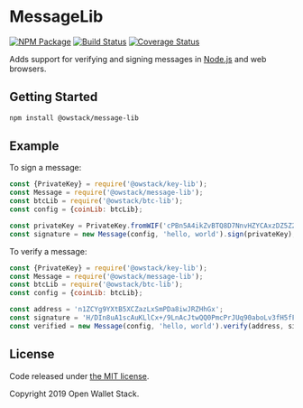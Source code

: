 MessageLib
=======

[![NPM Package](https://img.shields.io/npm/v/@owstack/message-lib.svg?style=flat-square)](https://www.npmjs.org/package/@owstack/message-lib)
[![Build Status](https://img.shields.io/travis/com/owstack/message-lib.svg?branch=master&style=flat-square)](https://travis-ci.com/owstack/message-lib)
[![Coverage Status](https://img.shields.io/coveralls/owstack/message-lib.svg?style=flat-square)](https://coveralls.io/r/owstack/message-lib)

Adds support for verifying and signing messages in [Node.js](http://nodejs.org/) and web browsers.

## Getting Started

```sh
npm install @owstack/message-lib
```

## Example
To sign a message:

```javascript
const {PrivateKey} = require('@owstack/key-lib');
const Message = require('@owstack/message-lib');
const btcLib = require('@owstack/btc-lib');
const config = {coinLib: btcLib};

const privateKey = PrivateKey.fromWIF('cPBn5A4ikZvBTQ8D7NnvHZYCAxzDZ5Z2TSGW2LkyPiLxqYaJPBW4');
const signature = new Message(config, 'hello, world').sign(privateKey);
```

To verify a message:

```javascript
const {PrivateKey} = require('@owstack/key-lib');
const Message = require('@owstack/message-lib');
const btcLib = require('@owstack/btc-lib');
const config = {coinLib: btcLib};

const address = 'n1ZCYg9YXtB5XCZazLxSmPDa8iwJRZHhGx';
const signature = 'H/DIn8uA1scAuKLlCx+/9LnAcJtwQQ0PmcPrJUq90aboLv3fH5fFvY+vmbfOSFEtGarznYli6ShPr9RXwY9UrIY=';
const verified = new Message(config, 'hello, world').verify(address, signature);
```

## License

Code released under [the MIT license](https://github.com/owstack/message-lib/blob/master/LICENSE).

Copyright 2019 Open Wallet Stack.
